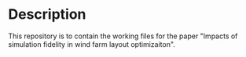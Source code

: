 # Description

This repository is to contain the working files for the paper "Impacts of simulation fidelity in wind farm layout optimizaiton".
